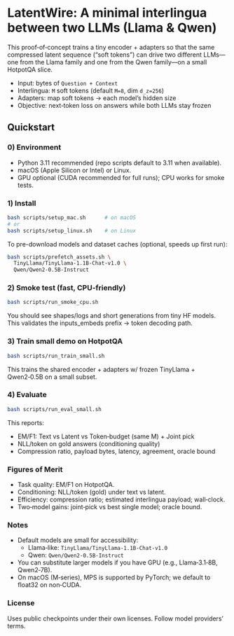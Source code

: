 # LatentWire: A minimal interlingua between two LLMs (Llama & Qwen)

This proof‑of‑concept trains a tiny encoder + adapters so that the same
compressed latent sequence (“soft tokens”) can drive two different LLMs—
one from the Llama family and one from the Qwen family—on a small HotpotQA slice.

- Input: bytes of `Question + Context`
- Interlingua: `M` soft tokens (default `M=8`, dim `d_z=256`)
- Adapters: map soft tokens → each model’s hidden size
- Objective: next‑token loss on answers while both LLMs stay frozen

## Quickstart

### 0) Environment
- Python 3.11 recommended (repo scripts default to 3.11 when available).
- macOS (Apple Silicon or Intel) or Linux.
- GPU optional (CUDA recommended for full runs); CPU works for smoke tests.

### 1) Install
```bash
bash scripts/setup_mac.sh      # on macOS
# or
bash scripts/setup_linux.sh    # on Linux
```

To pre-download models and dataset caches (optional, speeds up first run):
```bash
bash scripts/prefetch_assets.sh \
  TinyLlama/TinyLlama-1.1B-Chat-v1.0 \
  Qwen/Qwen2-0.5B-Instruct
```

### 2) Smoke test (fast, CPU-friendly)
```bash
bash scripts/run_smoke_cpu.sh
```

You should see shapes/logs and short generations from tiny HF models.
This validates the inputs_embeds prefix → token decoding path.

### 3) Train small demo on HotpotQA
```bash
bash scripts/run_train_small.sh
```

This trains the shared encoder + adapters w/ frozen TinyLlama + Qwen2‑0.5B
on a small subset.

### 4) Evaluate
```bash
bash scripts/run_eval_small.sh
```

This reports:
- EM/F1: Text vs Latent vs Token‑budget (same M) + Joint pick
- NLL/token on gold answers (conditioning quality)
- Compression ratio, payload bytes, latency, agreement, oracle bound

### Figures of Merit
- Task quality: EM/F1 on HotpotQA.
- Conditioning: NLL/token (gold) under text vs latent.
- Efficiency: compression ratio; estimated interlingua payload; wall‑clock.
- Two‑model gains: joint‑pick vs best single model; oracle bound.

### Notes
- Default models are small for accessibility:
  - Llama‑like: `TinyLlama/TinyLlama-1.1B-Chat-v1.0`
  - Qwen: `Qwen/Qwen2-0.5B-Instruct`
- You can substitute larger models if you have GPU (e.g., Llama‑3.1‑8B, Qwen2‑7B).
- On macOS (M‑series), MPS is supported by PyTorch; we default to float32 on non‑CUDA.

### License
Uses public checkpoints under their own licenses. Follow model providers’ terms.

